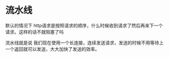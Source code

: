 # 流水线

默认的情况下 http请求是按照请求的顺序，什么时候收到请求了然后再来下一个请求。这样的话不就阻塞了吗

流水线就是说 我们现在使用一个长连接，连续发送请求，发送的时候不用等待上一个返回就可以发送，大大加快了发送的效率。
